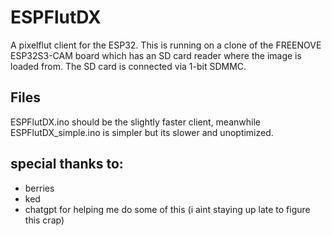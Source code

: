 # ESPFlutDX

A pixelflut client for the ESP32.
This is running on a clone of the FREENOVE ESP32S3-CAM board which has an SD card reader where the image is loaded from. The SD card is connected via 1-bit SDMMC.

## Files
ESPFlutDX.ino should be the slightly faster client, meanwhile ESPFlutDX_simple.ino is simpler but its slower and unoptimized.

## special thanks to:
- berries
- ked
- chatgpt for helping me do some of this (i aint staying up late to figure this crap)
